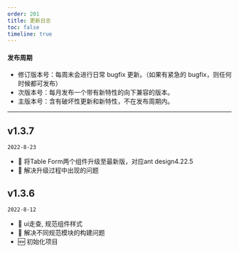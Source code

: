 ```yaml
---
order: 201
title: 更新日志
toc: false
timeline: true
---
```


#### 发布周期

- 修订版本号：每周末会进行日常 bugfix 更新。（如果有紧急的 bugfix，则任何时候都可发布）
- 次版本号：每月发布一个带有新特性的向下兼容的版本。
- 主版本号：含有破坏性更新和新特性，不在发布周期内。

---
## v1.3.7
`2022-8-23`
- 💄 将Table Form两个组件升级至最新版，对应ant design4.22.5
- 🐞 解决升级过程中出现的问题

## v1.3.6

`2022-8-12`
- 💄 ui走查, 规范组件样式
- 🐞 解决不同规范模块的构建问题
- 🆕 初始化项目
